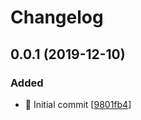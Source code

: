 # Changelog

<a name="0.0.1"></a>
## 0.0.1 (2019-12-10)

### Added

- 🎉 Initial commit [[9801fb4](https://github.com/Monogramm/project-template/commit/9801fb450678c0a1f248f6cbf561a9426cab0f5f)]


